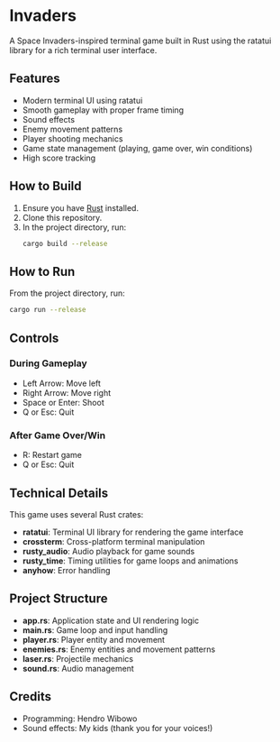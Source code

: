 # Invaders

A Space Invaders-inspired terminal game built in Rust using the ratatui library for a rich terminal user interface.

## Features

- Modern terminal UI using ratatui
- Smooth gameplay with proper frame timing
- Sound effects
- Enemy movement patterns
- Player shooting mechanics
- Game state management (playing, game over, win conditions)
- High score tracking

## How to Build

1. Ensure you have [Rust](https://www.rust-lang.org/tools/install) installed.
2. Clone this repository.
3. In the project directory, run:
   ```sh
   cargo build --release
   ```

## How to Run

From the project directory, run:
```sh
cargo run --release
```

## Controls

### During Gameplay
- Left Arrow: Move left
- Right Arrow: Move right
- Space or Enter: Shoot
- Q or Esc: Quit

### After Game Over/Win
- R: Restart game
- Q or Esc: Quit

## Technical Details

This game uses several Rust crates:
- **ratatui**: Terminal UI library for rendering the game interface
- **crossterm**: Cross-platform terminal manipulation
- **rusty_audio**: Audio playback for game sounds
- **rusty_time**: Timing utilities for game loops and animations
- **anyhow**: Error handling

## Project Structure

- **app.rs**: Application state and UI rendering logic
- **main.rs**: Game loop and input handling
- **player.rs**: Player entity and movement
- **enemies.rs**: Enemy entities and movement patterns
- **laser.rs**: Projectile mechanics
- **sound.rs**: Audio management

## Credits
- Programming: Hendro Wibowo
- Sound effects: My kids (thank you for your voices!)
